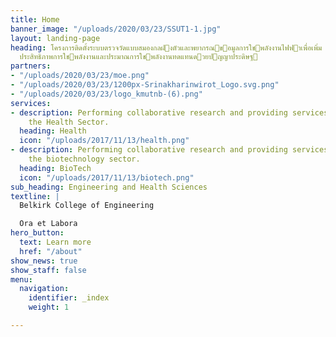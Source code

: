 ```yaml
---
title: Home
banner_image: "/uploads/2020/03/23/SSUT1-1.jpg"
layout: landing-page
heading: โครงการติดตั้งระบบตรวจวัดแบบสมองกลฝงตัวและพยากรณขอมูลการใชพลังงานไฟฟาเพื่อเพิ่ม
  ประสิทธิภาพการใชพลังงานและประมาณการใชพลังงานทดแทนดวยปญญาประดิษฐ
partners:
- "/uploads/2020/03/23/moe.png"
- "/uploads/2020/03/23/1200px-Srinakharinwirot_Logo.svg.png"
- "/uploads/2020/03/23/logo_kmutnb-(6).png"
services:
- description: Performing collaborative research and providing services to support
    the Health Sector.
  heading: Health
  icon: "/uploads/2017/11/13/health.png"
- description: Performing collaborative research and providing services to support
    the biotechnology sector.
  heading: BioTech
  icon: "/uploads/2017/11/13/biotech.png"
sub_heading: Engineering and Health Sciences
textline: |
  Belkirk College of Engineering

  Ora et Labora
hero_button:
  text: Learn more
  href: "/about"
show_news: true
show_staff: false
menu:
  navigation:
    identifier: _index
    weight: 1

---
```

